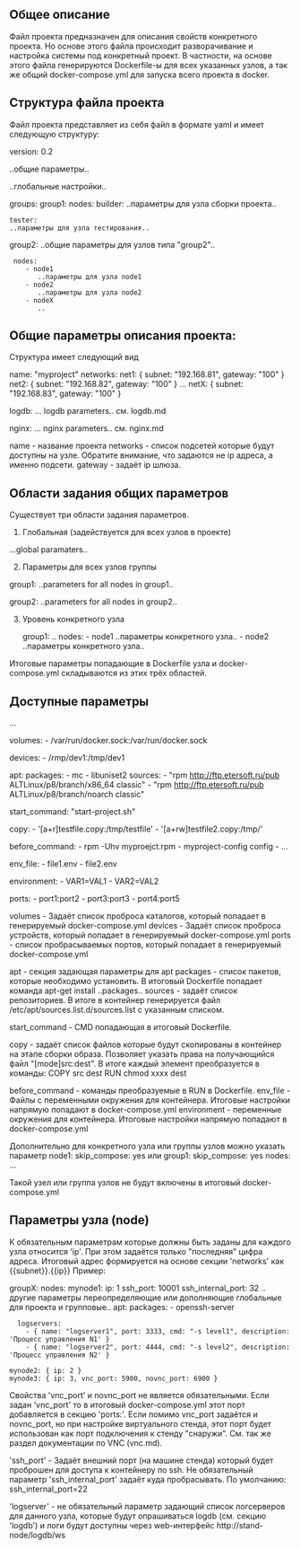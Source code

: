 Общее описание
---------------
Файл проекта предназначен для описания свойств конкретного проекта.
Но основе этого файла происходит разворачивание и настройка системы под конкретный проект.
В частности, на основе этого файла генерируются Dockerfile-ы для всех указанных узлов,
а так же общий docker-compose.yml для запуска всего проекта в docker.


Структура файла проекта
------------------------
Файл проекта представляет из себя файл в формате yaml и имеет следующую структуру:

version: 0.2

..общие параметры..

..глобальные настройки..

groups:
  group1:
    nodes:
      builder:
	..параметры для узла сборки проекта..
     
    tester:
	..параметры для узла тестирования..
     
  group2:
     ..общие параметры для узлов типа "group2"..
     
     nodes:
        - node1
           ..параметры для узла node1
        - node2
           ..параметры для узла node2
        - nodeX
           ..

Общие параметры описания проекта:
---------------------------------
Структура имеет следующий вид

name: "myproject"
networks:
  net1: { subnet: "192.168.81", gateway: "100" }
  net2: { subnet: "192.168.82", gateway: "100" }
  ...
  netX: { subnet: "192.168.83", gateway: "100" }
 
logdb:
  ... logdb parameters.. см. logdb.md

nginx:
  ... nginx parameters.. см. nginx.md

name - название проекта
networks - список подсетей которые будут доступны на узле. 
Обратите внимание, что задаются не ip адреса, а именно подсети.
gateway - задаёт ip шлюза.


Области задания общих параметров
---------------------------------
Существует три области задания параметров.

1. Глобальная (задействуется для всех узлов в проекте)

...global paramaters..

2. Параметры для всех узлов группы
 
  group1:
      ..parameters for all nodes in group1..
 
  group2:
      ..parameters for all nodes in group2..

3. Уровень конкретного узла

   group1:
      ..
      nodes:
         - node1
            ..параметры конкретного узла..
         - node2
            ..параметры конкретного узла..

Итоговые параметры попадающие в Dockerfile узла и docker-compose.yml складываются из этих трёх областей.
            

Доступные параметры
--------------------
  ...

  volumes:
       - /var/run/docker.sock:/var/run/docker.sock

  devices:
       - /rmp/dev1:/tmp/dev1

  apt:
    packages:
      - mc
      - libuniset2
    sources:
      - "rpm http://ftp.etersoft.ru/pub ALTLinux/p8/branch/x86_64 classic"
      - "rpm http://ftp.etersoft.ru/pub ALTLinux/p8/branch/noarch classic"

  start_command: "start-project.sh"

  copy:
    - '[a+r]testfile.copy:/tmp/testfile'
    - '[a+rw]testfile2.copy:/tmp/'
    
  before_command:
    - rpm -Uhv myproejct.rpm
    - myproject-config config
    - ...
    
  env_file:
    - file1.env
    - file2.env

  environment:
    - VAR1=VAL1
    - VAR2=VAL2
    
  ports:
    - port1:port2
    - port3:port3
    - port4:port5
    
volumes - Задаёт список проброса каталогов, который попадает в генерируемый docker-compose.yml
devices - Задаёт список проброса устройств, который попадает в генерируемый docker-compose.yml
ports - список пробрасываемых портов, который попадает в генерируемый docker-compose.yml

apt - секция задающая параметры для apt
  packages - список пакетов, которые необходимо установить. В итоговый Dockerfile попадает команда apt-get install ..packages..
  sources - задаёт список репозиториев. В итоге в контейнер генерируется файл /etc/apt/sources.list.d/sources.list с указанным списком.

start_command - CMD попадающая в итоговый Dockerfile.

copy - задаёт список файлов которые будут скопированы в контейнер на этапе сборки образа. Позволяет указать права
на получающийся файл "[mode]src:dest".
В итоге каждый элемент преобразуется в команды: 
COPY src dest
RUN chmod xxxx dest

before_command - команды преобразуемые в RUN в Dockerfile.
env_file - Файлы с переменными окружения для контейнера. Итоговые настройки напрямую попадают в docker-compose.yml
environment - переменные окружения для контейнера. Итоговые настройки напрямую попадают в docker-compose.yml

Дополнительно для конкретного узла или группы узлов можно указать параметр
  node1:
    skip_compose: yes
или
  group1:
    skip_compose: yes
    nodes:
       ...

Такой узел или группа узлов не будут включены в итоговый docker-compose.yml

Параметры узла (node)
---------------------
К обязательным параметрам которые должны быть заданы для каждого узла 
относится 'ip'. При этом задаётся только "последняя" цифра адреса.
Итоговый адрес формируется на основе секции 'networks' как {{subnet}}.{{ip}}
Пример:

groupX:
  nodes:
    mynode1: 
      ip: 1
      ssh_port: 10001
      ssh_internal_port: 32
      .. другие параметры переопределяющие или дополняющие глобальные для проекта и групповые..
      apt:
        packages:
          - openssh-server

      logservers:
        - { name: "logserver1", port: 3333, cmd: "-s level1", description: 'Процесс управления N1' }
        - { name: "logserver2", port: 4444, cmd: "-s level2", description: 'Процесс управления N2' }

    mynode2: { ip: 2 }
    mynode3: { ip: 3, vnc_port: 5900, novnc_port: 6900 }

Свойства 'vnc_port' и novnc_port не является обязательными.
Если задан 'vnc_port' то в итоговый docker-compose.yml этот порт добавляется в секцию 'ports:'.
Если помимо vnc_port задаётся и novnc_port, но при настройке виртуального стенда,
этот порт будет использован как порт подключения к стенду "снаружи". См. так же раздел 
документации по VNC (vnc.md).

'ssh_port' - Задаёт внешний порт (на машине стенда) который будет проброшен для доступа к контейнеру по ssh.
Не обязательный параметр 'ssh_internal_port' задаёт куда пробрасывать. По умолчанию: ssh_internal_port=22

'logserver' - не обязательный параметр задающий список логсерверов для данного узла, 
которые будут опрашиваться logdb (см. секцию 'logdb') и логи будут доступны через web-интерфейс
http://stand-node/logdb/ws
